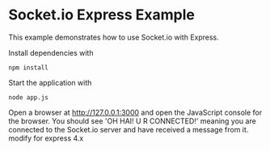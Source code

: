 # Socket.io Express Example

This example demonstrates how to use Socket.io with Express.

Install dependencies with 

    npm install

Start the application with 

    node app.js

Open a browser at http://127.0.0.1:3000 and open the JavaScript console for the browser. You should see 'OH HAI! U R CONNECTED!' meaning you are connected to the Socket.io server and have received a message from it.
modify for express 4.x

